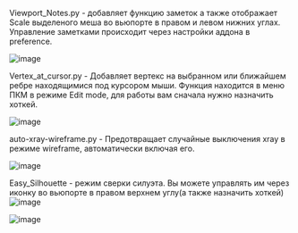 Viewport_Notes.py - добавляет функцию заметок а также отображает Scale выделеного меша во вьюпорте в правом и левом нижних углах. Управление заметками происходит через настройки аддона в preference.

![image](https://github.com/user-attachments/assets/d2bef961-d422-4476-8cbe-f2fb176bd92c)


Vertex_at_cursor.py - Добавляет вертекс на выбранном или ближайшем ребре находящимися под курсором мыши. Функция находится в меню ПКМ в режиме Edit mode, для работы вам сначала нужно назначить хоткей.

![image](https://github.com/user-attachments/assets/cdbb7368-8fc3-49a8-a7b9-0c7b1c521e69)

auto-xray-wireframe.py - Предотвращает случайные выключения xray в режиме wireframe, автоматически включая его.

![image](https://github.com/user-attachments/assets/7c82be95-4e2f-46db-a25f-f369c8f02012)


Easy_Silhouette - режим сверки силуэта. Вы можете управлять им через иконку во вьюпорте в правом верхнем углу(а также назначить хоткей)
![image](https://github.com/user-attachments/assets/7ebedcce-47f7-4213-8b02-27e774a31b41)


![image](https://github.com/user-attachments/assets/d7b6c350-9a63-462a-adde-668f05d736e3)


